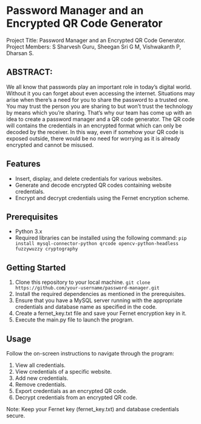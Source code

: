 # Password Manager and an Encrypted QR Code Generator

Project Title: Password Manager and an Encrypted QR Code Generator.
Project Members: S Sharvesh Guru, Sheegan Sri G M, Vishwakanth P, Dharsan S.

## ABSTRACT:

We all know that passwords play an important role in today’s digital world. Without it you can forget about even accessing the internet. Situations may arise when there’s a need for you to share the password to a trusted one. You may trust the person you are sharing to but won’t trust the technology by means which you’re sharing. That’s why our team has come up with an idea to create a password manager and a QR code generator. The QR code will contains the credentials in an encrypted format which can only be decoded by the receiver. In this way, even if somehow your QR code is exposed outside, there would be no need for worrying as it is already encrypted and cannot be misused.

## Features

- Insert, display, and delete credentials for various websites.
- Generate and decode encrypted QR codes containing website credentials.
- Encrypt and decrypt credentials using the Fernet encryption scheme.

## Prerequisites

- Python 3.x
- Required libraries can be installed using the following command:
`pip install mysql-connector-python qrcode opencv-python-headless fuzzywuzzy cryptography`

## Getting Started

1. Clone this repository to your local machine.
    `git clone https://github.com/your-username/password-manager.git`
2. Install the required dependencies as mentioned in the prerequisites.
3. Ensure that you have a MySQL server running with the appropriate credentials and database name as specified in the code.
4. Create a fernet_key.txt file and save your Fernet encryption key in it.
5. Execute the main.py file to launch the program.

## Usage
Follow the on-screen instructions to navigate through the program:

1. View all credentials.
2. View credentials of a specific website.
3. Add new credentials.
4. Remove credentials.
5. Export credentials as an encrypted QR code.
6. Decrypt credentials from an encrypted QR code.

Note: Keep your Fernet key (fernet_key.txt) and database credentials secure.

